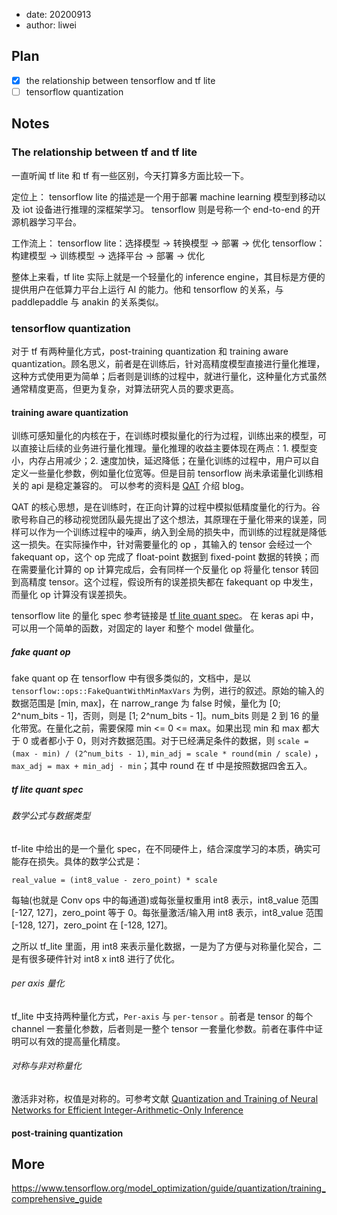 - date: 20200913 
- author: liwei

## Plan

- [x] the relationship between tensorflow and tf lite
- [ ] tensorflow quantization

## Notes

### The relationship between tf and tf lite

一直听闻 tf lite 和 tf 有一些区别，今天打算多方面比较一下。

定位上：
tensorflow lite 的描述是一个用于部署 machine learning 模型到移动以及 iot 设备进行推理的深框架学习。
tensorflow 则是号称一个 end-to-end 的开源机器学习平台。

工作流上：
tensorflow lite：选择模型 -> 转换模型 -> 部署 -> 优化
tensorflow：构建模型 -> 训练模型 -> 选择平台 -> 部署 -> 优化

整体上来看，tf lite 实际上就是一个轻量化的 inference engine，其目标是方便的提供用户在低算力平台上运行 AI 的能力。他和 tensorflow 的关系，与 paddlepaddle 与 anakin 的关系类似。

### tensorflow quantization

对于 tf 有两种量化方式，post-training quantization 和 training aware quantization。顾名思义，前者是在训练后，针对高精度模型直接进行量化推理，这种方式使用更为简单；后者则是训练的过程中，就进行量化，这种量化方式虽然通常精度更高，但更为复杂，对算法研究人员的要求更高。

#### training aware quantization

训练可感知量化的内核在于，在训练时模拟量化的行为过程，训练出来的模型，可以直接让后续的业务进行量化推理。量化推理的收益主要体现在两点：1. 模型变小，内存占用减少；2. 速度加快，延迟降低；在量化训练的过程中，用户可以自定义一些量化参数，例如量化位宽等。但是目前 tensorflow 尚未承诺量化训练相关的 api 是稳定兼容的。
可以参考的资料是 [QAT](https://blog.tensorflow.org/2020/04/quantization-aware-training-with-tensorflow-model-optimization-toolkit.html) 介绍 blog。

QAT 的核心思想，是在训练时，在正向计算的过程中模拟低精度量化的行为。谷歌号称自己的移动视觉团队最先提出了这个想法，其原理在于量化带来的误差，同样可以作为一个训练过程中的噪声，纳入到全局的损失中，而训练的过程就是降低这一损失。在实际操作中，针对需要量化的 op ，其输入的 tensor 会经过一个 fakequant op，这个 op 完成了 float-point 数据到 fixed-point 数据的转换；而在需要量化计算的 op 计算完成后，会有同样一个反量化 op 将量化 tensor 转回到高精度 tensor。这个过程，假设所有的误差损失都在 fakequant op 中发生，而量化 op 计算没有误差损失。

tensorflow lite 的量化 spec 参考链接是 [tf lite quant spec](https://www.tensorflow.org/api_docs/cc/class/tensorflow/ops/fake-quant-with-min-max-vars)。
在 keras api 中，可以用一个简单的函数，对固定的 layer 和整个 model 做量化。

##### fake quant op

fake quant op 在 tensorflow 中有很多类似的，文档中，是以 `tensorflow::ops::FakeQuantWithMinMaxVars` 为例，进行的叙述。原始的输入的数据范围是 [min, max]，在 narrow_range 为 false 时候，量化为 [0; 2^num_bits - 1]，否则，则是 [1; 2^num_bits - 1]。num_bits 则是 2 到 16 的量化带宽。在量化之前，需要保障 min <= 0 <= max。如果出现 min 和 max 都大于 0 或者都小于 0，则对齐数据范围。对于已经满足条件的数据，则 `scale = (max - min) / (2^num_bits - 1)`, `min_adj = scale * round(min / scale)` ， `max_adj = max + min_adj - min`；其中 round 在 tf 中是按照数据四舍五入。

##### tf lite quant spec

###### 数学公式与数据类型

tf-lite 中给出的是一个量化 spec，在不同硬件上，结合深度学习的本质，确实可能存在损失。具体的数学公式是：

`real_value = (int8_value - zero_point) * scale`

每轴(也就是 Conv ops 中的每通道)或每张量权重用 int8 表示，int8_value 范围 [-127, 127]，zero_point 等于 0。每张量激活/输入用 int8 表示，int8_value 范围 [-128, 127]，zero_point 在 [-128, 127]。

之所以 tf_lite 里面，用 int8 来表示量化数据，一是为了方便与对称量化契合，二是有很多硬件针对 int8 x int8 进行了优化。

###### per axis 量化

tf_lite 中支持两种量化方式，`Per-axis` 与 `per-tensor` 。前者是 tensor 的每个 channel 一套量化参数，后者则是一整个 tensor 一套量化参数。前者在事件中证明可以有效的提高量化精度。

###### 对称与非对称量化

激活非对称，权值是对称的。可参考文献 [Quantization and Training of Neural Networks for Efficient Integer-Arithmetic-Only Inference](https://arxiv.org/abs/1712.05877)

#### post-training quantization

## More

https://www.tensorflow.org/model_optimization/guide/quantization/training_comprehensive_guide